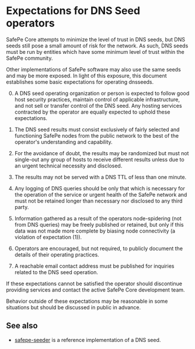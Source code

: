 Expectations for DNS Seed operators
====================================

SafePe Core attempts to minimize the level of trust in DNS seeds,
but DNS seeds still pose a small amount of risk for the network.
As such, DNS seeds must be run by entities which have some minimum
level of trust within the SafePe community.

Other implementations of SafePe software may also use the same
seeds and may be more exposed. In light of this exposure, this
document establishes some basic expectations for operating dnsseeds.

0. A DNS seed operating organization or person is expected to follow good
host security practices, maintain control of applicable infrastructure,
and not sell or transfer control of the DNS seed. Any hosting services
contracted by the operator are equally expected to uphold these expectations.

1. The DNS seed results must consist exclusively of fairly selected and
functioning SafePe nodes from the public network to the best of the
operator's understanding and capability.

2. For the avoidance of doubt, the results may be randomized but must not
single-out any group of hosts to receive different results unless due to an
urgent technical necessity and disclosed.

3. The results may not be served with a DNS TTL of less than one minute.

4. Any logging of DNS queries should be only that which is necessary
for the operation of the service or urgent health of the SafePe
network and must not be retained longer than necessary nor disclosed
to any third party.

5. Information gathered as a result of the operators node-spidering
(not from DNS queries) may be freely published or retained, but only
if this data was not made more complete by biasing node connectivity
(a violation of expectation (1)).

6. Operators are encouraged, but not required, to publicly document the
details of their operating practices.

7. A reachable email contact address must be published for inquiries
related to the DNS seed operation.

If these expectations cannot be satisfied the operator should
discontinue providing services and contact the active SafePe
Core development team.

Behavior outside of these expectations may be reasonable in some
situations but should be discussed in public in advance.

See also
----------
- [safepe-seeder](https://github.com/nightlysafepe/safepe-seeder) is a reference implementation of a DNS seed.
